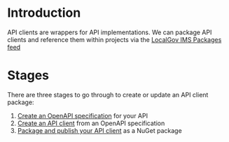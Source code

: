# Introduction 
API clients are wrappers for API implementations.
We can package API clients and reference them within projects via the [LocalGov IMS Packages feed](https://github.com/orgs/LocalGovIMS/packages)

# Stages

There are three stages to go through to create or update an API client package:

1. [Create an OpenAPI specification](generating-an-openapi-spec-for-the-localgov-ims-api.md) for your API
2. [Create an API client](creating-an-api-client-from-an-openapi-specification.md) from an OpenAPI specification
3. [Package and publish your API client](packaging-your-api-client.md) as a NuGet package
